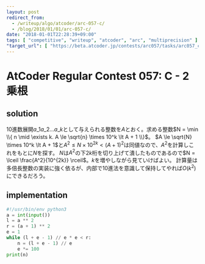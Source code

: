 ```yaml
---
layout: post
redirect_from:
  - /writeup/algo/atcoder/arc-057-c/
  - /blog/2018/01/01/arc-057-c/
date: "2018-01-01T22:28:39+09:00"
tags: [ "competitive", "writeup", "atcoder", "arc", "multiprecision" ]
"target_url": [ "https://beta.atcoder.jp/contests/arc057/tasks/arc057_c" ]
---
```


# AtCoder Regular Contest 057: C - 2乗根

## solution

$10$進数展開$a\_1 a\_2 \dots a\_k$として与えられる整数を$A$とおく。求める整数$N = \min \\{ n \mid \exists k. A \le \sqrt{n} \times 10^k \lt A + 1 \\}$。
$A \le \sqrt{N} \times 10^k \lt A + 1$と$A^2 \le N \times 10^{2k} \lt (A + 1)^2$は同値なので、$A^2$を計算しこれをもとに$N$を探す。
$N$は$A^2$の下$2k$桁を切り上げて潰したものであるので$N = \lceil \frac{A^2}{10^{2k}} \rceil$。$k$を増やしながら見ていけばよい。
計算量は多倍長整数の実装に強く依るが、内部で$10$進法を意識して保持してやれば$O(k^2)$にできるだろう。

## implementation

``` python
#!/usr/bin/env python3
a = int(input())
l = a ** 2
r = (a + 1) ** 2
e = 1
while (l + e - 1) // e * e < r:
    n = (l + e - 1) // e
    e *= 100
print(n)
```
